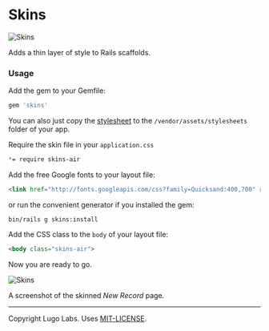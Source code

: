 Skins
=====

![Skins](http://lugolabs.com/static/skins_listing_books.png)

Adds a thin layer of style to Rails scaffolds.

### Usage

Add the gem to your Gemfile:

```ruby
gem 'skins'
```

You can also just copy the [stylesheet](https://raw.githubusercontent.com/lugolabs/skins/master/vendor/assets/stylesheets/skins-air.css) to the `/vendor/assets/stylesheets` folder of your app.

Require the skin file in your `application.css`

```css
*= require skins-air
```

Add the free Google fonts to your layout file:

```html
<link href="http://fonts.googleapis.com/css?family=Quicksand:400,700" rel="stylesheet" type="text/css" />
```

or run the convenient generator if you installed the gem:

```shell
bin/rails g skins:install
```

Add the CSS class to the `body` of your layout file:

```html
<body class="skins-air">
```

Now you are ready to go.

![Skins](http://lugolabs.com/static/skins_new_record.png)

A screenshot of the skinned *New Record* page.


---------

Copyright Lugo Labs. Uses [MIT-LICENSE](http://opensource.org/licenses/MIT).
